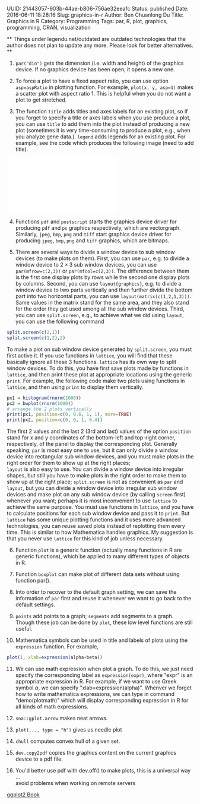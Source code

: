 UUID: 21443057-903b-44ae-b806-756ae32eeafc
Status: published
Date: 2016-06-11 18:28:16
Slug: graphics-in-r
Author: Ben Chuanlong Du
Title: Graphics in R
Category: Programming
Tags: par, R, plot, graphics, programming, CRAN, visualization

**
Things under legendu.net/outdated are outdated technologies 
that the author does not plan to update any more. 
Please look for better alternatives.
**


1. `par("din")` gets the dimension 
(i.e. width and height) of the graphics device.
If no graphics device has been open, 
it opens a new one.

2. To force a plot to have a fixed aspect ratio, 
you can use option `asp=aspRatio` in plotting function. 
For example, `plot(x, y, asp=1)` makes a scatter plot with aspect ratio 1. 
This is helpful when you do not want a plot to get stretched.

3. The function `title` adds titles and axes labels for an existing plot,
so if you forget to specify a title 
or axes labels when you use produce a plot, 
you can use `title` to add them into the plot
instead of producing a new plot 
(sometimes it is very time-consuming to produce a plot, 
e.g., when you analyze gene data.). 
`legend` adds legends for an existing plot. 
For example, see the code which produces the following image (need to add title).

![image](./res/title-legend.pdf)

4. Functions `pdf` and `postscript` starts the graphics device driver 
for producing `pdf` and `ps` graphics respectively, 
which are vectorgraph. 
Similarly, `jpeg`, `bmp`, `png` and `tiff` start graphics device driver 
for producing `jpeg`, `bmp`, `png` and `tiff` graphics, 
which are bitmaps.

5. There are several ways 
to divide a window device to sub window devices (to make plots on them). 
First, you can use `par`,
e.g. to divide a window device to $2\times3$ sub window devices, 
you can use `par(mfrow=c(2,3))` or  `par(mfcol=c(2,3))`. 
The difference between them is the first one display plots by rows 
while the second one display plots by columns. 
Second, 
you can use `layout{graphics}`, 
e.g. to divide a window device to two parts vertically 
and then further divide the bottom part into two horizontal parts, 
you can use `layout(matrix(c(1,2,1,3)))`. 
Same values in the matrix stand for the same area, 
and they also stand for the order they get used 
among all the sub window devices. 
Third,
you can use `split.screen`, 
e.g., 
to achieve what we did using `layout`, 
you can use the following command

```R
split.screen(c(2,1))
split.screen(c(1,2),2)
```

To make a plot on sub window device generated by `split.screen`, 
you must first active it. 
If you use functions in `lattice`, 
you will find that these basically ignore all these 3 functions. 
`lattice` has its own way to split window devices. 
To do this, 
you have first save plots made by functions in `lattice`, 
and then print these plot at appropriate locations using the generic `print`. 
For example, 
the following code make two plots using functions in `lattice`, 
and then using `print` to display them vertically.

```R
px1 = histogram(rnorm(1000))
px2 = bwplot(rnorm(1000))
# arrange the 2 plots vertically
print(px1, position=c(0, 0.6, 1, 1), more=TRUE)
print(px2, position=c(0, 0, 1, 0.4))
```

The first 2 values and the last 2 (3rd and last) values of the option `position` 
stand for x and y coordinates of the bottom-left and top-right corner, 
respectively,
of the panel to display the corresponding plot. 
Generally speaking, 
`par` is most easy one to use, 
but it can only divide a window device into rectangular sub window devices, 
and you must make plots in the right order for them to show up at the right places;  
`layout` is also easy to use. 
You can divide a window device into irregular shapes, 
but still you have to make plots in the right order 
to make them to show up at the right place;
`split.screen` is not as convenient as `par` and `layout`, 
but you can divide a window device into irregular sub window devices and
make plot on any sub window device (by calling `screen` first) whenever you want; 
perhaps it is most inconvenient to use `lattice` to achieve the same purpose. 
You must use functions in `lattice`, 
and you have to calculate positions for each sub window device 
and pass it to `print`. 
But `lattice` has some unique plotting functions 
and it uses more advanced technologies, 
you can reuse saved plots instead of replotting them every time. 
This is similar to how Mathematica handles graphics. 
My suggestion is that you never use `lattice` for this kind of job unless necessary.

6. Function `plot` is a generic function 
(actually many functions in R are generic functions), 
which be applied to many different types of objects in R.

7. Function `boxplot` can make plot of different data sets without
using function par().

8. Into order to recover to the default graph setting, we can save the
information of `par` first and reuse it whenever we want to go back
to the default settings.

9. `points` add points to a graph; `segments` add segments to a graph.
Though these job can be done by `plot`, these low level functions
are still useful.

10. Mathematica symbols can be used in title and labels of plots
using the `expression` function. 
For example,

```R
plot(1, xlab=expression(alpha+beta))
```

11. We can use math expression when plot a graph. To do this, we just
need specify the corresponding label as `expression(expr)`, where
"expr" is an appropriate expression in R. For example, if we want to
use Greek symbol $\alpha$, we can specify "xlab=expression(alpha)".
Whenver we forget how to write mathematica expressions, we can type
in command "demo(plotmath)" which will display corresponding
expression in R for all kinds of math expressions.

12. `sna::gplot.arrow` makes neat arrows.

13. `plot(..., type = "h")` gives us needle plot

14. `chull` computes convex hull of a given set.

15. `dev.copy2pdf` copies the graphics content on the current graphics
device to a pdf file.

6. You'd better use pdf with dev.off() to make plots, 
this is a universal way ...  
avoid problems when working on remote servers

[ggplot2 Book](http://ggplot2.org/book/)
